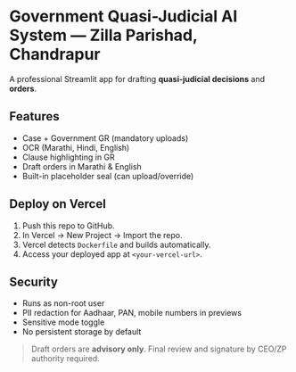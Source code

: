 # Government Quasi-Judicial AI System — Zilla Parishad, Chandrapur

A professional Streamlit app for drafting **quasi-judicial decisions** and **orders**.

## Features
- Case + Government GR (mandatory uploads)
- OCR (Marathi, Hindi, English)
- Clause highlighting in GR
- Draft orders in Marathi & English
- Built-in placeholder seal (can upload/override)

## Deploy on Vercel
1. Push this repo to GitHub.
2. In Vercel → New Project → Import the repo.
3. Vercel detects `Dockerfile` and builds automatically.
4. Access your deployed app at `<your-vercel-url>`.

## Security
- Runs as non-root user
- PII redaction for Aadhaar, PAN, mobile numbers in previews
- Sensitive mode toggle
- No persistent storage by default

> Draft orders are **advisory only**. Final review and signature by CEO/ZP authority required.
